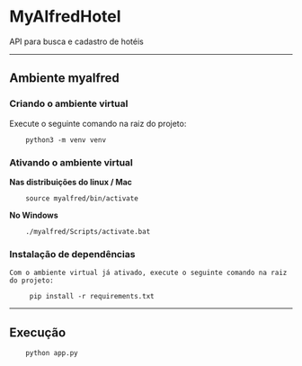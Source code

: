 # MyAlfredHotel

  API para busca e cadastro de hotéis

---

## Ambiente myalfred

  ### Criando o ambiente virtual
  Execute o seguinte comando na raiz do projeto:
        
        python3 -m venv venv

  ### Ativando o ambiente virtual
  **Nas distribuições do linux / Mac**

        source myalfred/bin/activate

  **No Windows**

        ./myalfred/Scripts/activate.bat

  ### Instalação de dependências
    Com o ambiente virtual já ativado, execute o seguinte comando na raiz do projeto:
        
         pip install -r requirements.txt
---

## Execução

        python app.py
